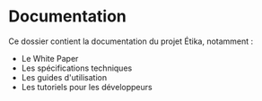 # Documentation  
Ce dossier contient la documentation du projet Étika, notamment :  
- Le White Paper  
- Les spécifications techniques  
- Les guides d'utilisation  
- Les tutoriels pour les développeurs  
